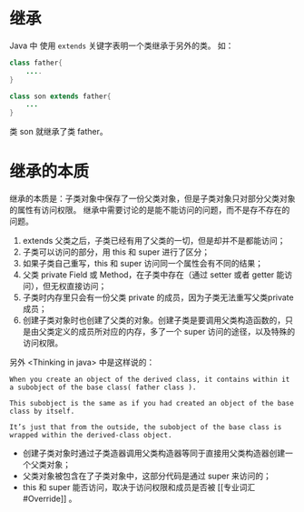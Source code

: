 # 继承
Java 中 使用 `extends` 关键字表明一个类继承于另外的类。
如：
```java
class father{
	....
}

class son extends father{
	...
}
```

类 son 就继承了类 father。

# 继承的本质
继承的本质是：子类对象中保存了一份父类对象，但是子类对象只对部分父类对象的属性有访问权限。
继承中需要讨论的是能不能访问的问题，而不是存不存在的问题。

1. extends 父类之后，子类已经有用了父类的一切，但是却并不是都能访问；
2. 子类可以访问的部分，用 this 和 super 进行了区分；
3. 如果子类自己重写，this 和 super 访问同一个属性会有不同的结果；
4. 父类 private Field 或 Method，在子类中存在（通过 setter 或者 getter 能访问），但无权直接访问；
5. 子类时内存里只会有一份父类 private 的成员，因为子类无法重写父类private成员；
6. 创建子类对象时也创建了父类的对象。创建子类是要调用父类构造函数的，只是由父类定义的成员所对应的内存，多了一个 super 访问的途径，以及特殊的访问权限。


另外 \<Thinking in java> 中是这样说的：

```
When you create an object of the derived class, it contains within it a subobject of the base class( father class ). 

This subobject is the same as if you had created an object of the base class by itself.

It’s just that from the outside, the subobject of the base class is wrapped within the derived-class object.
```
 
 - 创建子类对象时通过子类造器调用父类构造器等同于直接用父类构造器创建一个父类对象；
 - 父类对象被包含在了子类对象中，这部分代码是通过 super 来访问的；
 - this 和 super 能否访问，取决于访问权限和成员是否被 [[专业词汇#Override]] 。
 
 




